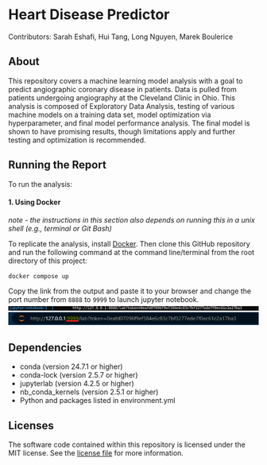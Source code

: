 # Heart Disease Predictor
Contributors: Sarah Eshafi, Hui Tang, Long Nguyen, Marek Boulerice

## About
This repository covers a machine learning model analysis with a goal to predict angiographic coronary disease in patients. Data is pulled from patients undergoing angiography at the Cleveland Clinic in Ohio. This analysis is composed of Exploratory Data Analysis, testing of various machine models on a training data set, model optimization via hyperparameter, and final model performance analysis. The final model is shown to have promising results, though limitations apply and further testing and optimization is recommended.

## Running the Report
To run the analysis:
#### 1\. Using Docker

*note - the instructions in this section also depends on running this in
a unix shell (e.g., terminal or Git Bash)*

To replicate the analysis, install
[Docker](https://www.docker.com/get-started). Then clone this GitHub
repository and run the following command at the command line/terminal
from the root directory of this project:

    docker compose up

Copy the link from the output and paste it to your browser and change the port number from `8888` to `9999` to launch jupyter notebook.
![Jupyter-lab](img/jl-link.png)
![Jupyter-lab](img/9999.png)

## Dependencies
- conda (version 24.7.1 or higher)
- conda-lock (version 2.5.7 or higher)
- jupyterlab (version 4.2.5 or higher)
- nb_conda_kernels (version 2.5.1 or higher)
- Python and packages listed in environment.yml

## Licenses
The software code contained within this repository is licensed under the MIT license. See the [license file](https://github.com/UBC-MDS/DSCI-522-2425-team35-Heart_disease_diagnostic_machine/blob/main/LICENSE) for more information.